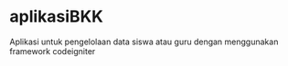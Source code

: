 # aplikasiBKK
Aplikasi untuk pengelolaan data siswa atau guru dengan menggunakan framework codeigniter

